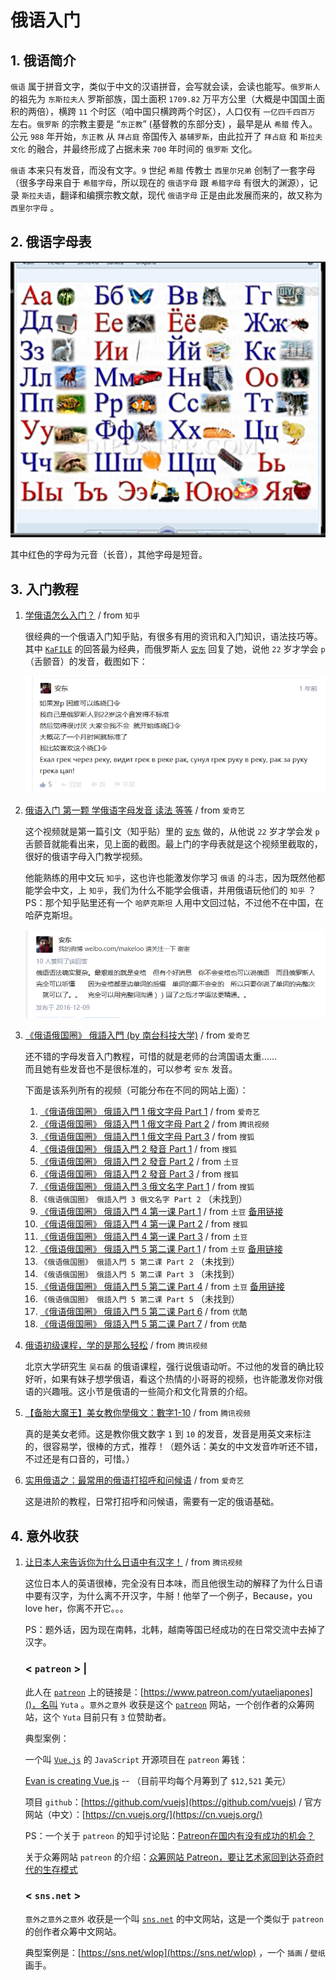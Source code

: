 
# 俄语入门 #

## 1. 俄语简介 ##

`俄语` 属于拼音文字，类似于中文的汉语拼音，会写就会读，会读也能写。`俄罗斯人` 的祖先为 `东斯拉夫人` 罗斯部族，国土面积 `1709.82` 万平方公里（大概是中国国土面积的两倍），横跨 `11` 个时区（咱中国只横跨两个时区），人口仅有 `一亿四千四百万` 左右。`俄罗斯` 的宗教主要是 “`东正教`” (基督教的东部分支) ，最早是从 `希腊` 传入。公元 `988` 年开始，`东正教` 从 `拜占庭` 帝国传入 `基辅罗斯`，由此拉开了 `拜占庭` 和 `斯拉夫文化` 的融合，并最终形成了占据未来 `700` 年时间的 `俄罗斯` 文化。

`俄语` 本来只有发音，而没有文字。`9` 世纪 `希腊` 传教士 `西里尔兄弟` 创制了一套字母（很多字母来自于 `希腊字母`，所以现在的 `俄语字母` 跟 `希腊字母` 有很大的渊源），记录 `斯拉夫语`，翻译和编撰宗教文献，现代 `俄语字母` 正是由此发展而来的，故又称为 `西里尔字母` 。

## 2. 俄语字母表 ##

![俄语字母表](./images/russian-alphabet.png)

其中红色的字母为元音（长音），其他字母是短音。

## 3. 入门教程 ##

1. [学俄语怎么入门？](https://www.zhihu.com/question/19981414) / from `知乎`

    很经典的一个俄语入门知乎贴，有很多有用的资讯和入门知识，语法技巧等。其中 [`KaFILE`](https://www.zhihu.com/people/kafile) 的回答最为经典，而俄罗斯人 [`安东`](https://www.zhihu.com/people/an-dong-007) 回复了她，说他 `22` 岁才学会 `p` （舌颤音）的发音，截图如下：

    ![安东007](./images/an-dong-007.png)

2. [俄语入门 第一颗 学俄语字母发音 读法 等等](http://www.iqiyi.com/w_19rs2e4l0x.html) / from `爱奇艺`

    这个视频就是第一篇引文（知乎贴）里的 [`安东`](https://www.zhihu.com/people/an-dong-007) 做的，从他说 `22` 岁才学会发 `p` 舌颤音就能看出来，见上面的截图。最上门的字母表就是这个视频里截取的，很好的俄语字母入门教学视频。

    他能熟练的用中文玩 `知乎`，这也许也能激发你学习 `俄语` 的斗志，因为既然他都能学会中文，上 `知乎`，我们为什么不能学会俄语，并用俄语玩他们的 `知乎` ？PS：那个知乎贴里还有一个 `哈萨克斯坦` 人用中文回过帖，不过他不在中国，在哈萨克斯坦。

    ![安东007](./images/an-dong-007-zhihu.png)

3. [《俄语俄国圈》 俄語入門 (by 南台科技大学)](http://www.iqiyi.com/w_19rrxqehm9.html) / from `爱奇艺`

    还不错的字母发音入门教程，可惜的就是老师的台湾国语太重……<br/>
    而且她有些发音也不是很标准的，可以参考 `安东` 发音。

    下面是该系列所有的视频（可能分布在不同的网站上面）：

    1) [《俄语俄国圈》 俄語入門 1 俄文字母 Part 1](http://www.iqiyi.com/w_19rrxqehm9.html) / from `爱奇艺`
    2) [《俄语俄国圈》 俄語入門 1 俄文字母 Part 2](https://v.qq.com/x/page/y0148741u52.html) / from `腾讯视频`
    3) [《俄语俄国圈》 俄語入門 1 俄文字母 Part 3](http://my.tv.sohu.com/us/237244835/76556814.shtml) / from `搜狐`
    4) [《俄语俄国圈》 俄語入門 2 發音 Part 1](http://my.tv.sohu.com/us/237244835/76557013.shtml) / from `搜狐`
    5) [《俄语俄国圈》 俄語入門 2 發音 Part 2](http://video.tudou.com/v/XMjMzNzIwMzA5Ng==.html) / from `土豆`
    6) [《俄语俄国圈》 俄語入門 2 發音 Part 3](http://my.tv.sohu.com/us/237244835/76557019.shtml) / from `搜狐`
    7) [《俄语俄国圈》 俄語入門 3 俄文名字 Part 1](http://my.tv.sohu.com/us/237244835/76557538.shtml) / from `搜狐`
    8) `《俄语俄国圈》 俄語入門 3 俄文名字 Part 2` （未找到）
    9) [《俄语俄国圈》 俄語入門 4 第一课 Part 1](http://new-play.tudou.com/v/584300952.html?) / from `土豆` [备用链接](http://video.tudou.com/v/XMjMzNzIwMzgwOA==.html)
    10) [《俄语俄国圈》 俄語入門 4 第一课 Part 2](http://my.tv.sohu.com/us/237244835/76557786.shtml) / from `搜狐`
    11) [《俄语俄国圈》 俄語入門 4 第一课 Part 3](http://video.tudou.com/v/XMjMzNzIwNzk4OA==.html) / from `土豆`
    12) [《俄语俄国圈》 俄語入門 5 第二课 Part 1](http://new-play.tudou.com/v/584302086.html?) / from `土豆` [备用链接](http://video.tudou.com/v/XMjMzNzIwODM0NA==.html)
    13) `《俄语俄国圈》 俄語入門 5 第二课 Part 2` （未找到）
    14) `《俄语俄国圈》 俄語入門 5 第二课 Part 3` （未找到）
    15) [《俄语俄国圈》 俄語入門 5 第二课 Part 4](http://new-play.tudou.com/v/584302407.html?) / from `土豆` [备用链接](http://video.tudou.com/v/XMjMzNzIwOTYyOA==.html)
    16) `《俄语俄国圈》 俄語入門 5 第二课 Part 5` （未找到）
    17) [《俄语俄国圈》 俄語入門 5 第二课 Part 6](http://v.youku.com/v_show/id_XOTA3MDYwMDgw.html) / from `优酷`
    18) [《俄语俄国圈》 俄語入門 5 第二课 Part 7](http://v.youku.com/v_show/id_XOTA3MTQwOTky.html?spm=a2h0k.8191407.0.0&from=s1.8-1-1.2) / from `优酷`

4. [俄语初级课程，学的是那么轻松](https://v.qq.com/x/page/v0342bhfx4z.html) / from `腾讯视频`

    北京大学研究生 `吴石磊` 的俄语课程，强行说俄语动听。不过他的发音的确比较好听，如果有妹子想学俄语，看这个热情的小哥哥的视频，也许能激发你对俄语的兴趣哦。这小节是俄语的一些简介和文化背景的介绍。

5. [【备胎大魔王】美女教你學俄文：數字1-10](https://v.qq.com/x/page/r05119uixdl.html) / from `腾讯视频`

    真的是美女老师。这是教你俄文数字 `1` 到 `10` 的发音，发音是用英文来标注的，很容易学，很棒的方式，推荐！（题外话：美女的中文发音咋听还不错，不过还是有口音的，可惜。）

6. [实用俄语之：最常用的俄语打招呼和问候语](http://www.iqiyi.com/w_19rta7pxah.html) / from `爱奇艺`

    这是进阶的教程，日常打招呼和问候语，需要有一定的俄语基础。

## 4. 意外收获 ##    

1. [让日本人来告诉你为什么日语中有汉字！](https://v.qq.com/x/page/i0352tk1oc3.html) / from `腾讯视频`

    这位日本人的英语很棒，完全没有日本味，而且他很生动的解释了为什么日语中要有汉字，为什么离不开汉字，牛掰！他举了一个例子，Because，you love her，你离不开它。。。

    PS：题外话，因为现在南韩，北韩，越南等国已经成功的在日常交流中去掉了汉字。

    ### < `patreon` > | ###

    此人在 [`patreon`](https://www.patreon.com) 上的链接是：[https://www.patreon.com/yutaeljapones]()，名叫 `Yuta` 。`意外之意外` 收获是这个 [`patreon`](https://www.patreon.com) 网站，一个创作者的众筹网站，这个 `Yuta` 目前只有 `3` 位赞助者。

    典型案例：

    一个叫 [`Vue.js`](https://github.com/vuejs) 的 `JavaScript` 开源项目在 `patreon` 筹钱：
    
    [Evan is creating Vue.js](https://www.patreon.com/evanyou) -- （目前平均每个月筹到了 `$12,521` 美元）

    项目 `github`：[https://github.com/vuejs](https://github.com/vuejs) / 官方网站（中文）：[https://cn.vuejs.org/](https://cn.vuejs.org/)

    PS：一个关于 `patreon` 的知乎讨论贴：[Patreon在国内有没有成功的机会？](https://www.zhihu.com/question/28411429)

    关于众筹网站 `patreon` 的介绍：[众筹网站 Patreon，要让艺术家回到达芬奇时代的生存模式](http://www.pingwest.com/demo/patreon-offers-you-a-good-way-to-make-money/)

    ### < `sns.net` > ###

    `意外之意外之意外` 收获是一个叫 [`sns.net`](https://sns.net) 的中文网站，这是一个类似于 `patreon` 的创作者众筹中文网站。
    
    典型案例是：[https://sns.net/wlop](https://sns.net/wlop) ，一个 `插画` / `壁纸` 画手。
